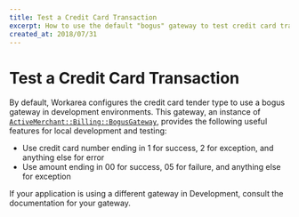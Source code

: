 ```yaml
---
title: Test a Credit Card Transaction
excerpt: How to use the default "bogus" gateway to test credit card transactions in development environments
created_at: 2018/07/31
---
```


Test a Credit Card Transaction
======================================================================

By default, Workarea configures the credit card tender type to use a bogus gateway in development environments. This gateway, an instance of [`ActiveMerchant::Billing::BogusGateway`](https://www.rubydoc.info/gems/activemerchant/1.99.0/ActiveMerchant/Billing/BogusGateway), provides the following useful features for local development and testing:

* Use credit card number ending in 1 for success, 2 for exception, and anything else for error
* Use amount ending in 00 for success, 05 for failure, and anything else for exception

If your application is using a different gateway in Development, consult the documentation for your gateway.
